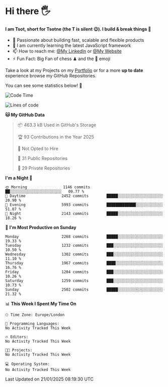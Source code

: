 # Hi there :raised_hand_with_fingers_splayed:
#### I am Tsot, short for Tsotne (the T is silent :wink:). I build & break things :space_invader:
- :telescope: Passionate about building fast, scalable and flexible products
- :seedling: I am currently learning the latest JavaScript framework 
- :mailbox: How to reach me: [@My LinkedIn](https://www.linkedin.com/in/tsotne-gvadzabia/) or [@My Website](https://tsotne.co.uk/contact)
- :zap: Fun Fact: Big Fan of chess ♟ and the 👾 emoji

Take a look at my Projects on my [Portfolio](https://tsotne.co.uk/) or for a more **up to date** experience browse my GitHub Repositories.

You can see some statistics below! :space_invader:
<!--START_SECTION:waka-->
![Code Time](http://img.shields.io/badge/Code%20Time-761%20hrs%202%20mins-blue)

![Lines of code](https://img.shields.io/badge/From%20Hello%20World%20I%27ve%20Written-7.2%20million%20lines%20of%20code-blue)

**🐱 My GitHub Data** 

> 📦 463.3 kB Used in GitHub's Storage 
 > 
> 🏆 93 Contributions in the Year 2025
 > 
> 🚫 Not Opted to Hire
 > 
> 📜 31 Public Repositories 
 > 
> 🔑 29 Private Repositories 
 > 
**I'm a Night 🦉** 

```text
🌞 Morning                1146 commits        ██░░░░░░░░░░░░░░░░░░░░░░░   09.77 % 
🌆 Daytime                2452 commits        █████░░░░░░░░░░░░░░░░░░░░   20.90 % 
🌃 Evening                5993 commits        █████████████░░░░░░░░░░░░   51.07 % 
🌙 Night                  2143 commits        █████░░░░░░░░░░░░░░░░░░░░   18.26 % 
```
📅 **I'm Most Productive on Sunday** 

```text
Monday                   2268 commits        █████░░░░░░░░░░░░░░░░░░░░   19.33 % 
Tuesday                  1232 commits        ███░░░░░░░░░░░░░░░░░░░░░░   10.50 % 
Wednesday                1302 commits        ███░░░░░░░░░░░░░░░░░░░░░░   11.10 % 
Thursday                 1967 commits        ████░░░░░░░░░░░░░░░░░░░░░   16.76 % 
Friday                   1204 commits        ███░░░░░░░░░░░░░░░░░░░░░░   10.26 % 
Saturday                 1259 commits        ███░░░░░░░░░░░░░░░░░░░░░░   10.73 % 
Sunday                   2502 commits        █████░░░░░░░░░░░░░░░░░░░░   21.32 % 
```


📊 **This Week I Spent My Time On** 

```text
🕑︎ Time Zone: Europe/London

💬 Programming Languages: 
No Activity Tracked This Week

🔥 Editors: 
No Activity Tracked This Week

🐱‍💻 Projects: 
No Activity Tracked This Week

💻 Operating System: 
No Activity Tracked This Week
```


 Last Updated on 21/01/2025 08:19:30 UTC
<!--END_SECTION:waka-->
